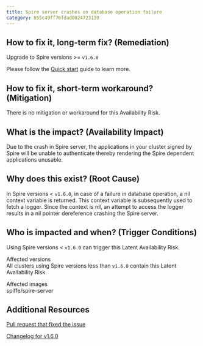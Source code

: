 ```yaml
---
title: Spire server crashes on database operation failure
category: 655c49ff76fdad0024723139
---
```


## How to fix it, long-term fix? (Remediation)

Upgrade to Spire versions >= `v1.6.0`

Please follow the [Quick start](https://spiffe.io/docs/latest/try/getting-started-k8s/) guide to learn more.

## How to fix it, short-term workaround? (Mitigation)

There is no mitigation or workaround for this Availability Risk.

## What is the impact? (Availability Impact)

Due to the crash in Spire server, the applications in your cluster signed by Spire will be unable to authenticate thereby rendering the Spire dependent applications unusable.

## Why does this exist? (Root Cause)

In Spire versions \< `v1.6.0`, in case of a failure in database operation, a nil context variable is returned. This context variable is subsequently used to fetch a logger. Since the context is nil, an attempt to access the logger results in a nil pointer dereference crashing the Spire server.

## Who is impacted and when? (Trigger Conditions)

Using Spire versions \< `v1.6.0` can trigger this Latent Availability Risk.

Affected versions  
All clusters using Spire versions less than `v1.6.0` contain this Latent Availability Risk.

Affected images  
spiffe/spire-server

## Additional Resources

 [Pull request that fixed the issue](https://github.com/spiffe/spire/pull/3829)

[Changelog for v1.6.0](https://github.com/spiffe/spire/blob/main/CHANGELOG.md#fixed-1)